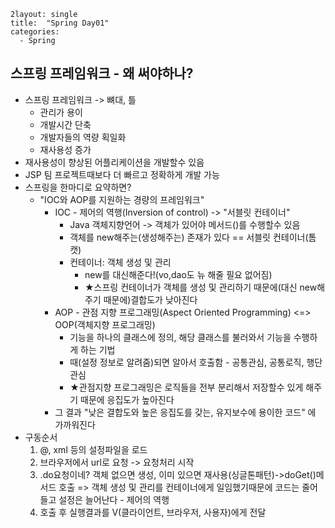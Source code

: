 ```
2layout: single
title:  "Spring Day01"
categories:
  - Spring
```

## 스프링 프레임워크 - 왜 써야하나?

* 스프링 프레임워크 -> 뼈대, 틀
  * 관리가 용이
  * 개발시간 단축
  * 개발자들의 역량 획일화
  * 재사용성 증가
* 재사용성이 향상된 어플리케이션을 개발할수 있음
* JSP 팀 프로젝트때보다 더 빠르고 정확하게 개발 가능
* 스프링을 한마디로 요약하면?
  * "IOC와 AOP를 지원하는 경량의 프레임워크"
    * IOC - 제어의 역행(Inversion of control) -> "서블릿 컨테이너"
      * Java 객체지향언어 -> 객체가 있어야 메서드()를 수행할수 있음
      * 객체를 new해주는(생성해주는) 존재가 있다 == 서블릿 컨테이너(톰캣)
      * 컨테이너: 객체 생성 및 관리
        * new를 대신해준다!(vo,dao도 뉴 해줄 필요 없어짐)
        * ★스프링 컨테이너가 객체를 생성 및 관리하기 때문에(대신 new해주기 때문에)결합도가 낮아진다
    * AOP - 관점 지향 프로그래밍(Aspect Oriented Programming)
       <=> OOP(객체지향 프로그래밍)
      * 기능을 하나의 클래스에 정의, 해당 클래스를 불러와서 기능을 수행하게 하는 기법
      * 때(설정 정보로 알려줌)되면 알아서 호출함 - 공통관심, 공통로직, 행단관심
      * ★관점지향 프로그래밍은 로직들을 전부 분리해서 저장할수 있게 해주기 때문에 응집도가 높아진다
    * 그 결과 "낮은 결합도와 높은 응집도를 갖는, 유지보수에 용이한 코드" 에 가까워진다
* 구동순서
  1. @, xml 등의 설정파일을 로드
  2. 브라우저에서 url로 요청 -> 요청처리 시작
  3. .do요청이네? 객체 없으면 생성, 이미 있으면 재사용(싱글톤패턴)->doGet()메서드 호출 => 객체 생성 및 관리를 컨테이너에게 일임했기때문에 코드는 줄어들고 설정은 늘어난다 - 제어의 역행
  4. 호출 후 실행결과를 V(클라이언트, 브라우저, 사용자)에게 전달

